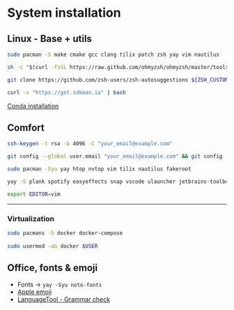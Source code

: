 # System installation

## Linux - Base + utils
```bash
sudo pacman -S make cmake gcc clang tilix patch zsh yay vim nautilus
```

```bash
sh -c "$(curl -fsSL https://raw.github.com/ohmyzsh/ohmyzsh/master/tools/install.sh)"

git clone https://github.com/zsh-users/zsh-autosuggestions ${ZSH_CUSTOM:-~/.oh-my-zsh/custom}/plugins/zsh-autosuggestions
```

```bash
curl -s "https://get.sdkman.io" | bash
```

[Conda installation](https://docs.conda.io/en/latest/miniconda.html#linux-installers)


## Comfort
```bash
ssh-keygen -t rsa -b 4096 -C "your_email@example.com"
```

```bash
git config --global user.email "your_email@example.com" && git config --global user.name "name.name"
```

```bash
sudo pacman -Syu yay htop nvtop vim tilix nautilus fakeroot

yay -S plank spotify easyeffects snap vscode ulauncher jetbrains-toolbox signal discord
```

```bash
export EDITOR=vim
```


---
### Virtualization
```bash    
sudo pacmans -S docker docker-compose
    
sudo usermod -aG docker $USER
```


## Office, fonts & emoji
- Fonts -> `yay -Syu noto-fonts`
- [Apple emoji](https://aur.archlinux.org/packages/ttf-apple-emoji)
- [LanguageTool - Grammar check](https://languagetool.org/)
